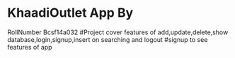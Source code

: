# KhaadiOutlet App By
RollNumber Bcsf14a032
#Project cover features of add,update,delete,show database,login,signup,insert on searching and logout
#signup to see features of app
